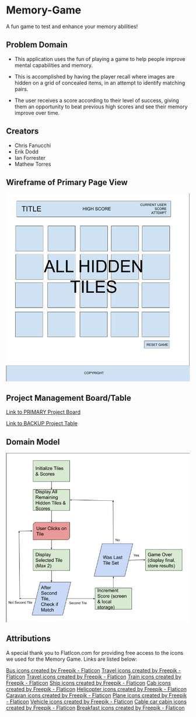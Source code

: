 # Memory-Game

A fun game to test and enhance your memory abilities!

## Problem Domain

- This application uses the fun of playing a game to help people improve mental capabilities and memory.

- This is accomplished by having the player recall where images are hidden on a grid of concealed items, in an attempt to identify matching pairs.

- The user receives a score according to their level of success, giving them an opportunity to beat previous high scores and see their memory improve over time.


## Creators

- Chris Fanucchi
- Erik Dodd
- Ian Forrester
- Mathew Torres

## Wireframe of Primary Page View

![Wireframe of Project](./wireframe.png)

## Project Management Board/Table

[Link to PRIMARY Project Board](https://github.com/users/IanMcshoe/projects/1/views/1)

[Link to BACKUP Project Table](https://docs.google.com/spreadsheets/d/1iCZDJ3SWVpDaKgDPfFpCwEtnyYrDH7MuC4ClaAHIxhI/edit?usp=sharing)

## Domain Model

![Domain Model](./domain-model.png)

## Attributions

A special thank you to FlatIcon.com for providing free access to the icons we used for the Memory Game. Links are listed below:

<a href="https://www.flaticon.com/free-icons/bus" title="bus icons">Bus icons created by Freepik - Flaticon</a>
<a href="https://www.flaticon.com/free-icons/travel" title="travel icons">Travel icons created by Freepik - Flaticon</a>
<a href="https://www.flaticon.com/free-icons/travel" title="travel icons">Travel icons created by Freepik - Flaticon</a>
<a href="https://www.flaticon.com/free-icons/train" title="train icons">Train icons created by Freepik - Flaticon</a>
<a href="https://www.flaticon.com/free-icons/ship" title="ship icons">Ship icons created by Freepik - Flaticon</a>
<a href="https://www.flaticon.com/free-icons/cab" title="cab icons">Cab icons created by Freepik - Flaticon</a>
<a href="https://www.flaticon.com/free-icons/helicopter" title="helicopter icons">Helicopter icons created by Freepik - Flaticon</a>
<a href="https://www.flaticon.com/free-icons/caravan" title="caravan icons">Caravan icons created by Freepik - Flaticon</a>
<a href="https://www.flaticon.com/free-icons/plane" title="plane icons">Plane icons created by Freepik - Flaticon</a>
<a href="https://www.flaticon.com/free-icons/vehicle" title="vehicle icons">Vehicle icons created by Freepik - Flaticon</a>
<a href="https://www.flaticon.com/free-icons/cable-car-cabin" title="cable car cabin icons">Cable car cabin icons created by Freepik - Flaticon</a>
<a href="https://www.flaticon.com/free-icons/breakfast" title="breakfast icons">Breakfast icons created by Freepik - Flaticon</a>
